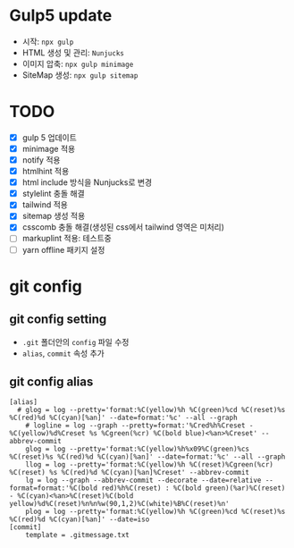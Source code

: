 # Gulp5 update

- 시작: `npx gulp`
- HTML 생성 및 관리: `Nunjucks`
- 이미지 압축: `npx gulp minimage`
- SiteMap 생성: `npx gulp sitemap`

# TODO

- [x] gulp 5 업데이트
- [x] minimage 적용
- [x] notify 적용
- [x] htmlhint 적용
- [x] html include 방식을 Nunjucks로 변경
- [x] stylelint 충돌 해결
- [x] tailwind 적용
- [x] sitemap 생성 적용
- [x] csscomb 충돌 해결(생성된 css에서 tailwind 영역은 미처리)
- [ ] markuplint 적용: 테스트중
- [ ] yarn offline 패키지 설정

# git config

## git config setting

- `.git` 폴더안의 `config` 파일 수정
- `alias`, `commit` 속성 추가

## git config alias

```
[alias]
  # glog = log --pretty='format:%C(yellow)%h %C(green)%cd %C(reset)%s %C(red)%d %C(cyan)[%an]' --date=format:'%c' --all --graph
	# logline = log --graph --pretty=format:'%Cred%h%Creset -%C(yellow)%d%Creset %s %Cgreen(%cr) %C(bold blue)<%an>%Creset' --abbrev-commit
	glog = log --pretty='format:%C(yellow)%h%x09%C(green)%cs %C(reset)%s %C(red)%d %C(cyan)[%an]' --date=format:'%c' --all --graph
	llog = log --pretty='format:%C(yellow)%h %C(reset)%Cgreen(%cr) %C(reset) %s %C(red)%d %C(cyan)[%an]%Creset' --abbrev-commit
	lg = log --graph --abbrev-commit --decorate --date=relative --format=format:'%C(bold red)%h%C(reset) : %C(bold green)(%ar)%C(reset) - %C(cyan)<%an>%C(reset)%C(bold yellow)%d%C(reset)%n%n%w(90,1,2)%C(white)%B%C(reset)%n'
	plog = log --pretty='format:%C(yellow)%h %C(green)%cd %C(reset)%s %C(red)%d %C(cyan)[%an]' --date=iso
[commit]
	template = .gitmessage.txt
```

